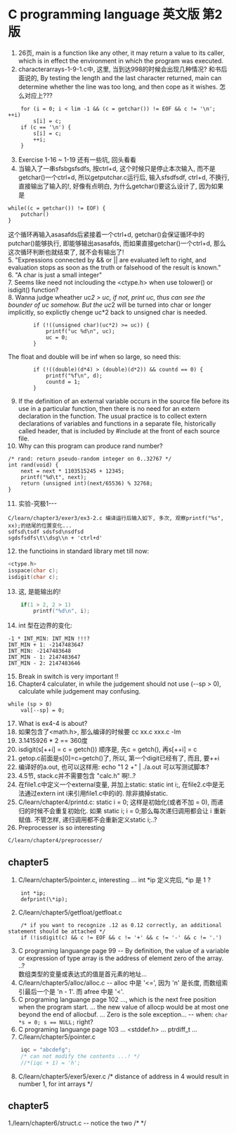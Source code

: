 
# C programming language 英文版 第2版

1. 26页, main is a function like any other, it may return a value to its caller, which is in effect the environment in which the program was executed.  
2. characterarrays-1-9-1.c中, 这里, 当到达998的时候会出现几种情况? 和书后面说的, By testing the length and the last character returned, main can determine whether the line was too long, and then cope as it wishes. 怎么对应上???
```
    for (i = 0; i < lim -1 && (c = getchar()) != EOF && c != '\n'; ++i)
        s[i] = c;
    if (c == '\n') {
        s[i] = c;
        ++i;
    }
```
3. Exercise 1-16 ~ 1-19 还有一些坑, 回头看看  
4. 当输入了一串sfsbgsfsdfs, 按ctrl+d, 这个时候只是停止本次输入, 而不是getchar()一个ctrl+d, 所以getputchar.c运行后, 输入sfsdfsdf, ctrl+d, 不换行, 直接输出了输入的!, 好像有点明白, 为什么getchar()要这么设计了, 因为如果是
```
while((c = getchar()) != EOF) {
	putchar()
}
```
这个循环再输入asasafds后紧接着一个ctrl+d, getchar()会保证循环中的putchar()能够执行, 即能够输出asasafds, 而如果直接getchar()一个ctrl+d, 那么这次循环判断也就结束了, 就不会有输出了!  
5. "Expressions connected by && or || are evaluated left to right, and evaluation stops as soon as the truth or falsehood of the result is known."  
6. "A char is just a small integer"  
7. Seems like need not inclouding the <ctype.h> when use tolower() or isdigit() function?  
8. Wanna judge wheather uc*2 > uc, if not, print uc, thus can see the bounder of uc somehow. But the uc*2 will be turned into char or longer implicitly, so explictly chenge uc*2 back to unsigned char is needed.
```
        if (!((unsigned char)(uc*2) >= uc)) {
            printf("uc %d\n", uc);
            uc = 0;
        }
```
The float and double will be inf when so large, so need this:
```
        if (!((double)(d*4) > (double)(d*2)) && countd == 0) {
            printf("%f\n", d);
            countd = 1;
        }
```
9. If the definition of an external variable occurs in the source file before its use in a particular function, then there is no need for an extern declaration in the function. The usual practice is to collect extern declarations of variables and functions in a separate file, historically called header, that is included by #include at the front of each source file.  
10. Why can this program can produce rand number?  
```
/* rand: return pseudo-random integer on 0..32767 */
int rand(void) {
    next = next * 1103515245 + 12345;
    printf("%d\t", next);
    return (unsigned int)(next/65536) % 32768;
}
```
11. 实验-究极1---
```
C/learn/chapter3/exer3/ex3-2.c 编译运行后输入如下, 多次, 观察printf("%s", xx);的结尾的位置变化...
sdfsd\tsdf sdsfsd\nsdfsd
sgdsfsdfs\t\\dsg\\n + 'ctrl+d'
```
12. the functioins in standard library met till now:
```C
<ctype.h>
isspace(char c);
isdigit(char c);
```
13. 这, 是能输出的!  
```C
	if(1 > 2, 2 > 1)
		printf("%d\n", i);
```
14. int 型在边界的变化:
```
-1 * INT_MIN: INT_MIN !!!?
INT_MIN + 1: -2147483647
INT_MIN: -2147483648
INT_MIN - 1: 2147483647
INT_MIN - 2: 2147483646

```
15. Break in switch is very important !!
16. Chapter4 calculater, in while the judgement should not use (--sp > 0), calculate while judgement may confusing.
```
while (sp > 0)
	val[--sp] = 0;
```
17. What is ex4-4 is about?  
18. 如果包含了<math.h>, 那么编译的时候要 cc xx.c xxx.c -lm  
19. 3.1415926 * 2 == 360度
20. isdigit(s[++i] = c = getch()) 顺序是, 先c = getch(), 再s[++i] = c  
21. getop.c前面是s[0]=c=getch()了, 所以, 第一个digit已经有了, 而且, 要++i  
22. 编译好的a.out, 也可以这样用: echo "1 2 +" | ./a.out  可以写测试脚本?  
23. 4.5节, stack.c并不需要包含 "calc.h" 啊!..?  
24. 在file1.c中定义一个external变量, 并加上static: static int i;, 在file2.c中是无法通过extern int i来引用file1.c中的i的. 除非摘掉static.  
25. C/learn/chapter4/printd.c: static i = 0; 这样是初始化(或者不加 = 0), 而递归的时候不会重复初始化. 如果 static i; i = 0;那么每次递归调用都会让 i 重新赋值. 不管怎样, 递归调用都不会重新定义static i;..?  
26. Preprocesser is so interesting
```
C/learn/chapter4/preprocesser/
```

## chapter5
1. C/learn/chapter5/pointer.c, interesting ... int *ip 定义完后, *ip 是 1 ?
```
    int *ip;
    defprint(\*ip);
```
2. C/learn/chapter5/getfloat/getfloat.c
```
    /* if you want to recognize .12 as 0.12 correctly, an additional statement should be attached */
    if (!isdigit(c) && c != EOF && c != '+' && c != '-' && c != '.')

```
3. C programing languange page 99 -- By definition, the value of a variable or expression of type array is the address of element zero of the array. ..?  
数组类型的变量或表达式的值是首元素的地址...
4. C/learn/chapter5/alloc/alloc.c -- alloc 中是 '<=', 因为 'n' 是长度, 而数组索引最后一个是 'n - 1'. 而 afree 中是 '<'.  
5. C programing languange page 102 ..., which is the next free position when the program start. ... the new value of allocp would be at most one beyond the end of allocbuf. ... Zero is the sole exception... -- when: `char *s = 0; s == NULL;` right?  
6. C programing languange page 103 ... <stddef.h> ... ptrdiff_t ...
7. C/learn/chapter5/pointer.c 
```C
    iqc = "abcdefg";
    /* can not modify the contents ...! */
    //*(iqc + 1) = 'h';
```
8. C/learn/chapter5/exer5/exer.c /* distance of address in 4 would result in number 1, for int arrays */

## chapter5
1./learn/chapter6/struct.c -- notice the two /*  */  
